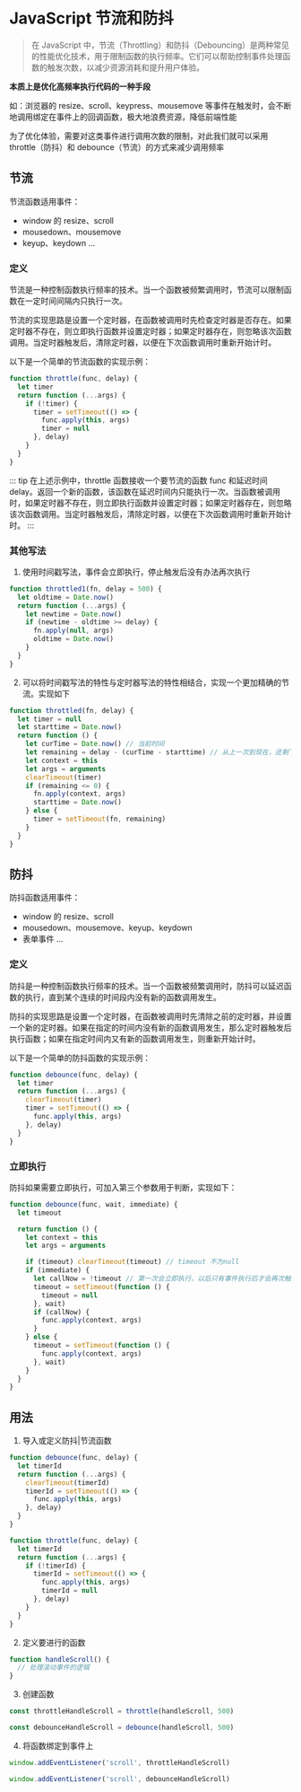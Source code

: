 # JavaScript 节流和防抖

> 在 JavaScript 中，节流（Throttling）和防抖（Debouncing）是两种常见的性能优化技术，用于限制函数的执行频率。它们可以帮助控制事件处理函数的触发次数，以减少资源消耗和提升用户体验。

**本质上是优化高频率执行代码的一种手段**

如：浏览器的 resize、scroll、keypress、mousemove 等事件在触发时，会不断地调用绑定在事件上的回调函数，极大地浪费资源，降低前端性能

为了优化体验，需要对这类事件进行调用次数的限制，对此我们就可以采用 throttle（防抖）和 debounce（节流）的方式来减少调用频率

## 节流

节流函数适用事件：

- window 的 resize、scroll
- mousedown、mousemove
- keyup、keydown ...

### 定义

节流是一种控制函数执行频率的技术。当一个函数被频繁调用时，节流可以限制函数在一定时间间隔内只执行一次。

节流的实现思路是设置一个定时器，在函数被调用时先检查定时器是否存在。如果定时器不存在，则立即执行函数并设置定时器；如果定时器存在，则忽略该次函数调用。当定时器触发后，清除定时器，以便在下次函数调用时重新开始计时。

以下是一个简单的节流函数的实现示例：

```js
function throttle(func, delay) {
  let timer
  return function (...args) {
    if (!timer) {
      timer = setTimeout(() => {
        func.apply(this, args)
        timer = null
      }, delay)
    }
  }
}
```

::: tip
在上述示例中，throttle 函数接收一个要节流的函数 func 和延迟时间 delay。返回一个新的函数，该函数在延迟时间内只能执行一次。当函数被调用时，如果定时器不存在，则立即执行函数并设置定时器；如果定时器存在，则忽略该次函数调用。当定时器触发后，清除定时器，以便在下次函数调用时重新开始计时。
:::

### 其他写法

1. 使用时间戳写法，事件会立即执行，停止触发后没有办法再次执行

```js
function throttled1(fn, delay = 500) {
  let oldtime = Date.now()
  return function (...args) {
    let newtime = Date.now()
    if (newtime - oldtime >= delay) {
      fn.apply(null, args)
      oldtime = Date.now()
    }
  }
}
```

2. 可以将时间戳写法的特性与定时器写法的特性相结合，实现一个更加精确的节流。实现如下

```js
function throttled(fn, delay) {
  let timer = null
  let starttime = Date.now()
  return function () {
    let curTime = Date.now() // 当前时间
    let remaining = delay - (curTime - starttime) // 从上一次到现在，还剩下多少多余时间
    let context = this
    let args = arguments
    clearTimeout(timer)
    if (remaining <= 0) {
      fn.apply(context, args)
      starttime = Date.now()
    } else {
      timer = setTimeout(fn, remaining)
    }
  }
}
```

## 防抖

防抖函数适用事件：

- window 的 resize、scroll
- mousedown、mousemove、keyup、keydown
- 表单事件 ...

### 定义

防抖是一种控制函数执行频率的技术。当一个函数被频繁调用时，防抖可以延迟函数的执行，直到某个连续的时间段内没有新的函数调用发生。

防抖的实现思路是设置一个定时器，在函数被调用时先清除之前的定时器，并设置一个新的定时器。如果在指定的时间内没有新的函数调用发生，那么定时器触发后执行函数；如果在指定时间内又有新的函数调用发生，则重新开始计时。

以下是一个简单的防抖函数的实现示例：

```js
function debounce(func, delay) {
  let timer
  return function (...args) {
    clearTimeout(timer)
    timer = setTimeout(() => {
      func.apply(this, args)
    }, delay)
  }
}
```

### 立即执行

防抖如果需要立即执行，可加入第三个参数用于判断，实现如下：

```js
function debounce(func, wait, immediate) {
  let timeout

  return function () {
    let context = this
    let args = arguments

    if (timeout) clearTimeout(timeout) // timeout 不为null
    if (immediate) {
      let callNow = !timeout // 第一次会立即执行，以后只有事件执行后才会再次触发
      timeout = setTimeout(function () {
        timeout = null
      }, wait)
      if (callNow) {
        func.apply(context, args)
      }
    } else {
      timeout = setTimeout(function () {
        func.apply(context, args)
      }, wait)
    }
  }
}
```

## 用法

1. 导入或定义防抖|节流函数

```js
function debounce(func, delay) {
  let timerId
  return function (...args) {
    clearTimeout(timerId)
    timerId = setTimeout(() => {
      func.apply(this, args)
    }, delay)
  }
}

function throttle(func, delay) {
  let timerId
  return function (...args) {
    if (!timerId) {
      timerId = setTimeout(() => {
        func.apply(this, args)
        timerId = null
      }, delay)
    }
  }
}
```

2. 定义要进行的函数

```js
function handleScroll() {
  // 处理滚动事件的逻辑
}
```

3. 创建函数

```js
const throttleHandleScroll = throttle(handleScroll, 500)

const debounceHandleScroll = debounce(handleScroll, 500)
```

4. 将函数绑定到事件上

```js
window.addEventListener('scroll', throttleHandleScroll)

window.addEventListener('scroll', debounceHandleScroll)
```
